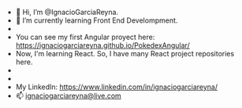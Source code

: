 - 👋 Hi, I’m @IgnacioGarciaReyna.
- 🌱 I’m currently learning Front End Develompment.
-
- You can see my first Angular proyect here: https://ignaciogarciareyna.github.io/PokedexAngular/
- Now, I'm learning React. So, I have many React project repositories here.
- 
- 
- My LinkedIn: https://www.linkedin.com/in/ignaciogarciareyna/
- 📫 ignaciogarciareyna@live.com

<!---
IgnacioGarciaReyna/IgnacioGarciaReyna is a ✨ special ✨ repository because its `README.md` (this file) appears on your GitHub profile.
You can click the Preview link to take a look at your changes.
--->
